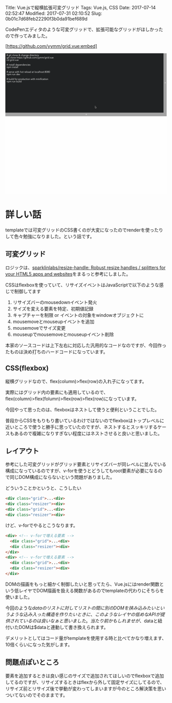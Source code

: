 Title: Vue.jsで縦横拡張可変グリッド
Tags: Vue.js, CSS
Date: 2017-07-14 02:52:47
Modified: 2017-07-31 02:10:52
Slug: 0b01c7d68feb22290f3b0da91bef689d

CodePenエディタのような可変グリッドで、拡張可能なグリッドがほしかったので作ってみました。

[https://github.com/yymm/grid.vue:embed]

![demo](https://github.com/yymm/grid.vue/raw/master/capture.gif)

# 詳しい話

templateでは可変グリッドのCSS書くのが大変になったのでrenderを使ったりして色々勉強になりました。という話です。

## 可変グリッド

ロジックは、[sparklinlabs/resize-handle: Robust resize handles / splitters for your HTML5 apps and websites](https://github.com/sparklinlabs/resize-handle "sparklinlabs/resize-handle: Robust resize handles / splitters for your HTML5 apps and websites")をまるっと参考にしました。

CSSはflexboxを使っていて、リサイズイベントはJavaScriptで以下のような感じで制御してます

1. リサイズバーのmousedownイベント発火
2. サイズを変える要素を特定、初期値記録
3. キャプチャーを制限 or イベントの対象をwindowオブジェクトに
4. mousemoveとmouseupイベントを追加
5. mousemoveでサイズ変更
6. mouseupでmousemoveとmouseupイベント削除

本家のソースコードは上下左右に対応した汎用的なコードなのですが、今回作ったものは決め打ちのハードコードになっています。

## CSS(flexbox)

縦横グリッドなので、flex(column)>flex(row)の入れ子になってます。

実際にはグリッド内の要素にも適用しているので、flex(column)>flex(folumn)>flex(row)>flex(row)になっています。

今回やって思ったのは、flexboxはネストして使うと便利ということでした。

普段からCSSをもりもり書いているわけではないのでflexboxはトップレベルに近いところで使うと勝手に思っていたのですが、ネストするとスッキリするケースもあるので複雑になりすぎない程度にはネストさせると良いと思いました。

## レイアウト

参考にした可変グリッドがグリッド要素とリサイズバーが同レベルに並んでいる構成になっているのですが、v-forを使うとどうしてもroot要素が必要になるので同じDOM構成にならないという問題がありました。

どういうことかというと、こうしたい

```html
<div class="grid">...<div>
<div class="resizer"><div>
<div class="grid">...<div>
<div class="resizer"><div>
```

けど、v-forでやるとこうなります。

```html
<div> <!-- v-forで増える要素 -->
  <div class="grid">...<div>
  <div class="resizer"><div>
</div>
<div> <!-- v-forで増える要素 -->
  <div class="grid">...<div>
  <div class="resizer"><div>
</div>
```

DOMの描画をもっと細かく制御したいと思ってたら、Vue.jsにはrender関数という低レイヤでDOM描画を扱える関数があるのでtemplateの代わりにそちらを使いました。

今回のような$dataのリストに対してリストの間に別のDOMを挟み込みたいというような込み入った構造を作りたいときに、このようなレイヤの低めなAPIが提供されているのは良いなぁと思いました。当たり前かもしれませが、$dataと紐付いたDOMは$dataと連動して書き換えられます。

デメリットとしてはコード量がtemplateを使用する時と比べてかなり増えます、10倍くらいになった気がします。


## 問題点ぽいところ

要素を追加するときは良い感じのサイズで追加されてほしいのでflexboxで追加してるのですが、リサイズするときはflexから外して固定サイズにしてるので、リサイズ前とリサイズ後で挙動が変わってしまいますが今のところ解決策を思いついてないのでそのままです。
